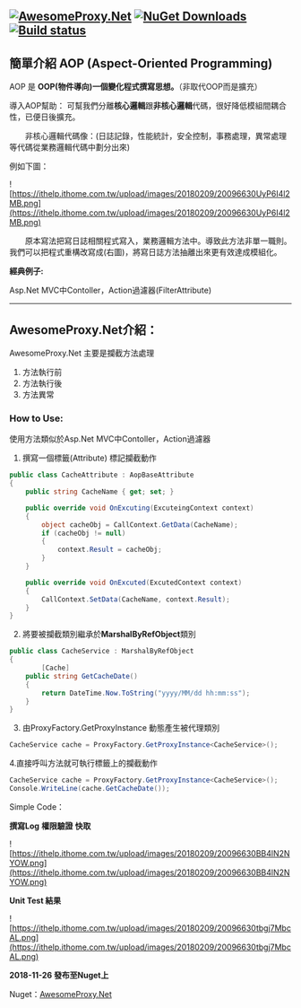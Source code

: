 [![AwesomeProxy.Net](https://img.shields.io/nuget/v/AwesomeProxy.Net.svg?style=plastic)](https://www.nuget.org/packages/AwesomeProxy.Net/)
[![NuGet Downloads](https://img.shields.io/nuget/dt/AwesomeProxy.Net.svg)](https://www.nuget.org/packages/AwesomeProxy.Net/)
[![Build status](https://ci.appveyor.com/api/projects/status/kgvtee5tgnxbaa4j/branch/master?svg=true)](https://ci.appveyor.com/project/isdaniel/awesomeproxy-net/branch/master)
-----

## 簡單介紹 **AOP** (Aspect-Oriented Programming)

AOP 是 **OOP(物件導向)一個變化程式撰寫思想。**（非取代OOP而是擴充）

導入AOP幫助：
    可幫我們分離**核心邏輯**跟**非核心邏輯**代碼，很好降低模組間耦合性，已便日後擴充。

　　非核心邏輯代碼像：(日誌記錄，性能統計，安全控制，事務處理，異常處理等代碼從業務邏輯代碼中劃分出來)

例如下圖：

![https://ithelp.ithome.com.tw/upload/images/20180209/20096630UyP6I4l2MB.png](https://ithelp.ithome.com.tw/upload/images/20180209/20096630UyP6I4l2MB.png)

　　原本寫法把寫日誌相關程式寫入，業務邏輯方法中。導致此方法非單一職則。我們可以把程式重構改寫成(右圖)，將寫日誌方法抽離出來更有效達成模組化。
  
**經典例子:**

Asp.Net MVC中Contoller，Action過濾器(FilterAttribute)


-----


## AwesomeProxy.Net介紹：

AwesomeProxy.Net 主要是攔截方法處理
1.	方法執行前
2.	方法執行後
3.	方法異常


### How to Use:
   使用方法類似於Asp.Net MVC中Contoller，Action過濾器

1.	撰寫一個標籤(Attribute) 標記攔截動作
```c#
public class CacheAttribute : AopBaseAttribute
{
    public string CacheName { get; set; }

    public override void OnExcuting(ExcuteingContext context)
    {
        object cacheObj = CallContext.GetData(CacheName);
        if (cacheObj != null)
        {
            context.Result = cacheObj;
        }
    }

    public override void OnExcuted(ExcutedContext context)
    {
        CallContext.SetData(CacheName, context.Result);
    }
}
```


2. 將要被攔截類別繼承於**MarshalByRefObject**類別

```C#
public class CacheService : MarshalByRefObject
{
        [Cache]
	public string GetCacheDate()
	{
		return DateTime.Now.ToString("yyyy/MM/dd hh:mm:ss");
	}
}
```

3. 由ProxyFactory.GetProxyInstance 動態產生被代理類別
``` c#
CacheService cache = ProxyFactory.GetProxyInstance<CacheService>();
```


4.直接呼叫方法就可執行標籤上的攔截動作
```C#
CacheService cache = ProxyFactory.GetProxyInstance<CacheService>();
Console.WriteLine(cache.GetCacheDate());
```


Simple Code：

  **撰寫Log**
  **權限驗證**
  **快取**


![https://ithelp.ithome.com.tw/upload/images/20180209/20096630BB4lN2NYOW.png](https://ithelp.ithome.com.tw/upload/images/20180209/20096630BB4lN2NYOW.png)

**Unit Test 結果**

![https://ithelp.ithome.com.tw/upload/images/20180209/20096630tbgj7MbcAL.png](https://ithelp.ithome.com.tw/upload/images/20180209/20096630tbgj7MbcAL.png)


**2018-11-26 發布至Nuget上**

Nuget：[AwesomeProxy.Net](https://www.nuget.org/packages/AwesomeProxy.Net/)
